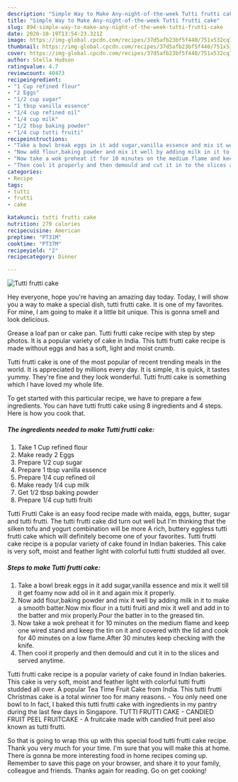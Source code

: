 ```yaml
---
description: "Simple Way to Make Any-night-of-the-week Tutti frutti cake"
title: "Simple Way to Make Any-night-of-the-week Tutti frutti cake"
slug: 894-simple-way-to-make-any-night-of-the-week-tutti-frutti-cake
date: 2020-10-19T13:54:23.321Z
image: https://img-global.cpcdn.com/recipes/37d5afb23bf5f440/751x532cq70/tutti-frutti-cake-recipe-main-photo.jpg
thumbnail: https://img-global.cpcdn.com/recipes/37d5afb23bf5f440/751x532cq70/tutti-frutti-cake-recipe-main-photo.jpg
cover: https://img-global.cpcdn.com/recipes/37d5afb23bf5f440/751x532cq70/tutti-frutti-cake-recipe-main-photo.jpg
author: Stella Hudson
ratingvalue: 4.7
reviewcount: 40473
recipeingredient:
- "1 Cup refined flour"
- "2 Eggs"
- "1/2 cup sugar"
- "1 tbsp vanilla essence"
- "1/4 cup refined oil"
- "1/4 cup milk"
- "1/2 tbsp baking powder"
- "1/4 cup tutti fruiti"
recipeinstructions:
- "Take a bowl break eggs in it add sugar,vanilla essence and mix it well till it get foamy now add oil in it and again mix it properly."
- "Now add flour,baking powder and mix it well by adding milk in it to make a smooth batter.Now mix flour in a tutti fruiti and mix it well and add in to the batter and mix properly.Pour the batter in to the greased tin."
- "Now take a wok preheat it for 10 minutes on the medium flame and keep one wired stand and keep the tin on it and covered with the lid and cook for 40 minutes on a low flame.After 30 minutes keep checking with the knife."
- "Then cool it properly and then demould and cut it in to the slices and served anytime."
categories:
- Recipe
tags:
- tutti
- frutti
- cake

katakunci: tutti frutti cake 
nutrition: 279 calories
recipecuisine: American
preptime: "PT31M"
cooktime: "PT37M"
recipeyield: "2"
recipecategory: Dinner

---
```



![Tutti frutti cake](https://img-global.cpcdn.com/recipes/37d5afb23bf5f440/751x532cq70/tutti-frutti-cake-recipe-main-photo.jpg)

Hey everyone, hope you're having an amazing day today. Today, I will show you a way to make a special dish, tutti frutti cake. It is one of my favorites. For mine, I am going to make it a little bit unique. This is gonna smell and look delicious.

Grease a loaf pan or cake pan. Tutti frutti cake recipe with step by step photos. It is a popular variety of cake in India. This tutti frutti cake recipe is made without eggs and has a soft, light and moist crumb.

Tutti frutti cake is one of the most popular of recent trending meals in the world. It is appreciated by millions every day. It is simple, it is quick, it tastes yummy. They're fine and they look wonderful. Tutti frutti cake is something which I have loved my whole life.


To get started with this particular recipe, we have to prepare a few ingredients. You can have tutti frutti cake using 8 ingredients and 4 steps. Here is how you cook that.

<!--inarticleads1-->

##### The ingredients needed to make Tutti frutti cake:

1. Take 1 Cup refined flour
1. Make ready 2 Eggs
1. Prepare 1/2 cup sugar
1. Prepare 1 tbsp vanilla essence
1. Prepare 1/4 cup refined oil
1. Make ready 1/4 cup milk
1. Get 1/2 tbsp baking powder
1. Prepare 1/4 cup tutti fruiti


Tutti Frutti Cake is an easy food recipe made with maida, eggs, butter, sugar and tutti frutti. The tutti frutti cake did turn out well but I&#39;m thinking that the silken tofu and yogurt combination will be more A rich, buttery eggless tutti frutti cake which will definitely become one of your favorites. Tutti frutti cake recipe is a popular variety of cake found in Indian bakeries. This cake is very soft, moist and feather light with colorful tutti frutti studded all over. 

<!--inarticleads2-->

##### Steps to make Tutti frutti cake:

1. Take a bowl break eggs in it add sugar,vanilla essence and mix it well till it get foamy now add oil in it and again mix it properly.
1. Now add flour,baking powder and mix it well by adding milk in it to make a smooth batter.Now mix flour in a tutti fruiti and mix it well and add in to the batter and mix properly.Pour the batter in to the greased tin.
1. Now take a wok preheat it for 10 minutes on the medium flame and keep one wired stand and keep the tin on it and covered with the lid and cook for 40 minutes on a low flame.After 30 minutes keep checking with the knife.
1. Then cool it properly and then demould and cut it in to the slices and served anytime.


Tutti frutti cake recipe is a popular variety of cake found in Indian bakeries. This cake is very soft, moist and feather light with colorful tutti frutti studded all over. A popular Tea Time Fruit Cake from India. This tutti frutti Christmas cake is a total winner too for many reasons. - You only need one bowl to In fact, I baked this tutti frutti cake with ingredients in my pantry during the last few days in Singapore. TUTTI FRUTTI CAKE - CANDIED FRUIT PEEL FRUITCAKE - A fruitcake made with candied fruit peel also known as tutti frutti. 

So that is going to wrap this up with this special food tutti frutti cake recipe. Thank you very much for your time. I'm sure that you will make this at home. There is gonna be more interesting food in home recipes coming up. Remember to save this page on your browser, and share it to your family, colleague and friends. Thanks again for reading. Go on get cooking!
